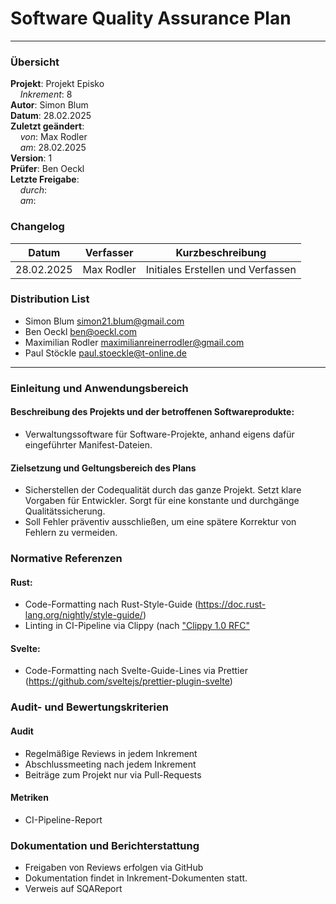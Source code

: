 # Software Quality Assurance Plan

---

### Übersicht

**Projekt**: Projekt Episko \
&nbsp;&nbsp;&nbsp;&nbsp;_Inkrement_: 8\
**Autor**: Simon Blum\
**Datum**: 28.02.2025\
**Zuletzt geändert**: \
&nbsp;&nbsp;&nbsp;&nbsp;_von_: Max Rodler\
&nbsp;&nbsp;&nbsp;&nbsp;_am_: 28.02.2025\
**Version**: 1 \
**Prüfer**: Ben Oeckl\
**Letzte Freigabe**: \
&nbsp;&nbsp;&nbsp;&nbsp;_durch_: \
&nbsp;&nbsp;&nbsp;&nbsp;_am_:

### Changelog

| Datum      | Verfasser  | Kurzbeschreibung                  |
|------------|------------|-----------------------------------|
| 28.02.2025 | Max Rodler | Initiales Erstellen und Verfassen |

### Distribution List

- Simon Blum <simon21.blum@gmail.com>
- Ben Oeckl <ben@oeckl.com>
- Maximilian Rodler <maximilianreinerrodler@gmail.com>
- Paul Stöckle <paul.stoeckle@t-online.de>

---

### Einleitung und Anwendungsbereich

#### Beschreibung des Projekts und der betroffenen Softwareprodukte:

- Verwaltungssoftware für Software-Projekte, anhand eigens dafür eingeführter Manifest-Dateien.

#### Zielsetzung und Geltungsbereich des Plans

- Sicherstellen der Codequalität durch das ganze Projekt. Setzt klare Vorgaben für Entwickler. Sorgt für eine konstante und durchgänge Qualitätssicherung.
- Soll Fehler präventiv ausschließen, um eine spätere Korrektur von Fehlern zu vermeiden. 

### Normative Referenzen

#### Rust:
- Code-Formatting nach Rust-Style-Guide (https://doc.rust-lang.org/nightly/style-guide/)
- Linting in CI-Pipeline via Clippy (nach ["Clippy 1.0 RFC"](https://doc.rust-lang.org/clippy/lints.html)

#### Svelte:
- Code-Formatting nach Svelte-Guide-Lines via Prettier (https://github.com/sveltejs/prettier-plugin-svelte)

### Audit- und Bewertungskriterien

#### Audit
- Regelmäßige Reviews in jedem Inkrement
- Abschlussmeeting nach jedem Inkrement
- Beiträge zum Projekt nur via Pull-Requests

#### Metriken

- CI-Pipeline-Report

### Dokumentation und Berichterstattung

- Freigaben von Reviews erfolgen via GitHub
- Dokumentation findet in Inkrement-Dokumenten statt.
- Verweis auf SQAReport
